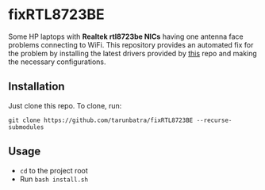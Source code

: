 # fixRTL8723BE
Some HP laptops with **Realtek rtl8723be NICs** having one antenna face problems connecting to WiFi. This repository provides an automated fix for the problem by installing the latest drivers provided by [this](https://github.com/lwfinger/rtlwifi_new) repo and making the necessary configurations.

## Installation
Just clone this repo. To clone, run:

`git clone https://github.com/tarunbatra/fixRTL8723BE --recurse-submodules`

## Usage
- `cd` to the project root
- Run `bash install.sh`
